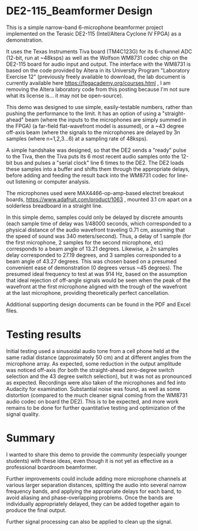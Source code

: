 # DE2-115_Beamformer Design

This is a simple narrow-band 6-microphone beamformer project implemented on the Terasic DE2-115 (Intel/Altera Cyclone IV FPGA) as a demonstration.  

It uses the Texas Instruments Tiva board (TM4C123G) for its 6-channel ADC (12-bit, run at ~48ksps) as well as the Wolfson WM8731 codec chip on the DE2-115 board for audio input and output.  The interface with the WM8731 is based on the code provided by Altera in its University Program "Laboratory Exercise 12" (previously freely available to download, the lab document is currently available here https://fpgacademy.org/courses.html , I am removing the Altera laboratory code from this posting because I'm not sure what its license is... it may not be open-source).

This demo was designed to use simple, easily-testable numbers, rather than pushing the performance to the limit. It has an option of using a "straight-ahead" beam (where the inputs to the microphones are simply summed in the FPGA) (a far-field flat-wavefront model is assumed), or a ~43 degree off-axis beam (where the signals to the microphones are delayed by 3n samples (where n=1,2,3...6) at a sampling rate of 48ksps).

A simple handshake was designed, so that the DE2 sends a "ready" pulse to the Tiva, then the Tiva puts its 6 most recent audio samples onto the 12-bit bus and pulses a "serial clock" line 6 times to the DE2.  The DE2 loads these samples into a buffer and shifts them through the appropriate delays, before adding and feeding the result back into the WM8731 codec for line-out listening or computer analysis.

The microphones used were MAX4466-op-amp-based electret breakout boards, https://www.adafruit.com/product/1063 , mounted 3.1 cm apart on a solderless breadboard in a straight line.

In this simple demo, samples could only be delayed by discrete amounts (each sample time of delay was 1/48000 seconds, which corresponded to a physical distance of the audio wavefront traveling 0.71 cm, assuming that the speed of sound was 340 meters/second).  Thus, a delay of 1 sample (for the first microphone, 2 samples for the second microphone, etc) corresponds to a beam angle of 13.21 degrees.  Likewise, a 2n samples delay corresponded to 27.19 degrees, and 3 samples corresponded to a beam angle of 43.27 degrees.  This was chosen based on a presumed convenient ease of demonstration (0 degrees versus ~45 degrees).  The presumed ideal frequency to test at was 914 Hz, based on the assumption that ideal rejection of off-angle signals would be seen when the peak of the wavefront at the first microphone aligned with the trough of the wavefront at the last microphone, providing theoretically perfect cancellation.

Additional supporting design documents can be found in the PDF and Excel files.

# Testing results

Initial testing used a sinusoidal audio tone from a cell phone held at the same radial distance (approximately 50 cm) and at different angles from the microphone array.  As expected, some reduction in the output amplitude was noticed off-axis (for both the straight-ahead zero-degree switch selection and the 43 degree switch selection), but it was not as pronounced as expected.  Recordings were also taken of the microphones and fed into Audacity for examination.  Substantial noise was found, as well as some distortion (compared to the much cleaner signal coming from the WM8731 audio codec on board the DE2).  This is to be expected, and more work remains to be done for further quantitative testing and optimization of the signal quality.

# Summary

I wanted to share this demo to provide the community (especially younger students) with these ideas, even though it is not yet as effective as a professional boardroom beamformer.  

Further improvements could include adding more microphone channels at various larger separation distances, splitting the audio into several narrow frequency bands, and applying the appropriate delays for each band, to avoid aliasing and phase-overlapping problems.  Once the bands are individually appropriately delayed, they can be added together again to produce the final output.

Further signal processing can also be applied to clean up the signal.